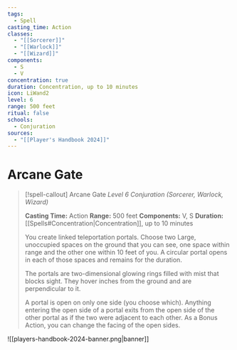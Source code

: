 ```yaml
---
tags:
  - Spell
casting_time: Action
classes:
  - "[[Sorcerer]]"
  - "[[Warlock]]"
  - "[[Wizard]]"
components:
  - S
  - V
concentration: true
duration: Concentration, up to 10 minutes
icon: LiWand2
level: 6
range: 500 feet
ritual: false
schools:
  - Conjuration
sources:
  - "[[Player's Handbook 2024]]"
---
```


# Arcane Gate

>[!spell-callout] Arcane Gate
>_Level 6 Conjuration (Sorcerer, Warlock, Wizard)_
>
>**Casting Time:** Action
>**Range:** 500 feet
>**Components:** V, S
>**Duration:** [[Spells#Concentration\|Concentration]], up to 10 minutes
>
>You create linked teleportation portals. Choose two Large, unoccupied spaces on the ground that you can see, one space within range and the other one within 10 feet of you. A circular portal opens in each of those spaces and remains for the duration.
>
>The portals are two-dimensional glowing rings filled with mist that blocks sight. They hover inches from the ground and are perpendicular to it.
>
>A portal is open on only one side (you choose which). Anything entering the open side of a portal exits from the open side of the other portal as if the two were adjacent to each other. As a Bonus Action, you can change the facing of the open sides.


![[players-handbook-2024-banner.png|banner]]
